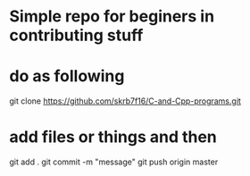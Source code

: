 # Simple repo for beginers in contributing stuff
# do as following
git clone https://github.com/skrb7f16/C-and-Cpp-programs.git

# add files or things and then
git add .
git commit -m "message"
git push origin master
